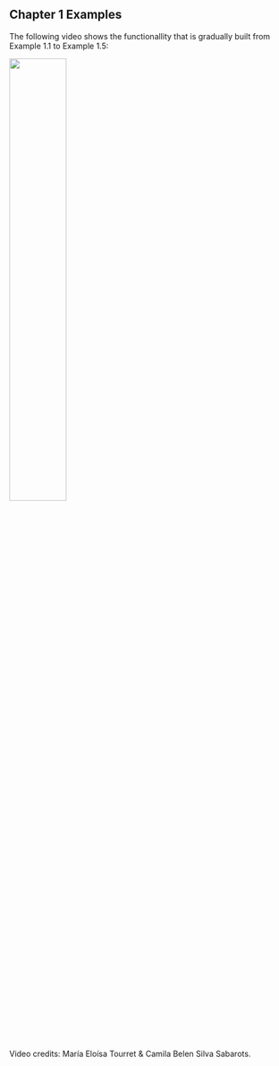 ## Chapter 1 Examples

The following video shows the functionallity that is gradually built from Example 1.1 to Example 1.5:

<div align="left">
      <a href="https://www.youtube.com/watch?v=JYu8JonSuYg">
         <img src="https://img.youtube.com/vi/JYu8JonSuYg/0.jpg" style="width:45%;">
      </a>
</div>

Video credits: María Eloísa Tourret & Camila Belen Silva Sabarots.
